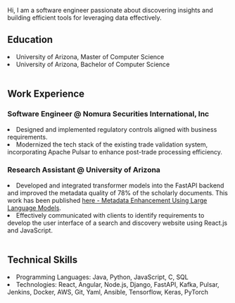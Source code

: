 
Hi, I am a software engineer passionate about discovering insights and building efficient tools for leveraging data effectively. 

## Education

<li> University of Arizona, Master of Computer Science </li>
<li> University of Arizona, Bachelor of Computer Science </li>
<br/>

## Work Experience
### Software Engineer @ Nomura Securities International, Inc
<li> Designed and implemented regulatory controls aligned with business requirements. </li>
<li> Modernized the tech stack of the existing trade validation system, incorporating Apache Pulsar to enhance post-trade processing efficiency. </li> 

### Research Assistant @ University of Arizona
<li> Developed and integrated transformer models into the FastAPI backend and improved the metadata quality of 78% of the scholarly documents. This work has been published <a href = "https://aclanthology.org/2024.sdp-1.14/"> here - Metadata Enhancement Using Large Language Models</a>. </li>
<li> Effectively communicated with clients to identify requirements to develop the user interface of a search and discovery website using React.js and JavaScript. </li> 

<br/>

## Technical Skills
<li>Programming Languages: Java, Python, JavaScript, C, SQL </li>
<li>Technologies: React, Angular, Node.js, Django, FastAPI, Kafka, Pulsar, Jenkins, Docker, AWS, Git, Yaml, Ansible, Tensorflow, Keras, PyTorch </li>